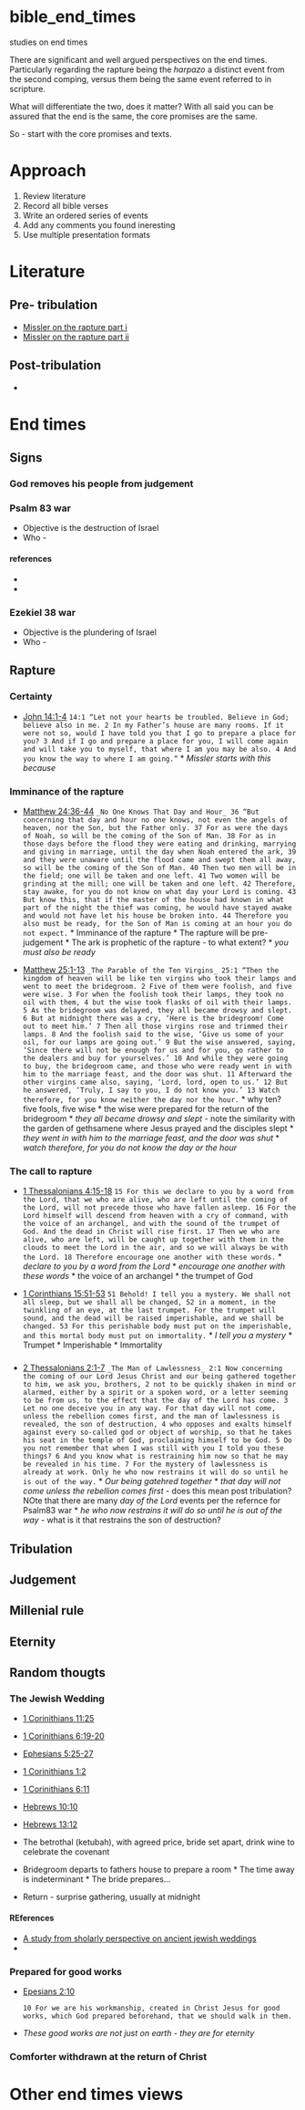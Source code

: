 # bible_end_times
studies on end times

There are significant and well argued perspectives on the end times. Particularly regarding the rapture being the _harpazo_ a distinct event from the second comping, versus them being the same event referred to in scripture.

What will differentiate the two, does it matter? With all said you can be assured that the end is the same, the core promises are the same.

So - start with the core promises and texts.


# Approach

1. Review literature
1. Record all bible verses
1. Write an ordered series of events
1. Add any comments you found ineresting
1. Use multiple presentation formats



# Literature

## Pre- tribulation

* [Missler on the rapture part i](https://www.youtube.com/watch?v=-lVcN9vsCbQ)
* [Missler on the rapture part ii](https://www.youtube.com/watch?v=wdufyUUfRmk)

## Post-tribulation
* [](https://faithconnector.s3.amazonaws.com/teachingfaith/files/The_Last_Days_Vol_2_Updated/the_last_days_vol_2_updated_6-22-23_(1).pdf)


# End times


## Signs

### God removes his people from judgement

### Psalm 83 war

* Objective is the destruction of Israel
* Who - 

#### references

* [](https://faithconnector.s3.amazonaws.com/teachingfaith/files/The_Last_Days_Volume_11/not_the_gog-magog_war.pdf)
* [](https://faithconnector.s3.amazonaws.com/teachingfaith/files/The_Last_Days_Volume_11/tents_of_edom.pdf)


### Ezekiel 38 war

* Objective is the plundering of Israel
* Who - 


## Rapture

### Certainty

* [John 14:1-4](https://esv.literalword.com/?q=John+14%3A1-4)
        ```
        14:1 “Let not your hearts be troubled. Believe in God; believe also in me. 2 In my Father’s house are many rooms. If it were not so, would I have told you that I go to prepare a place for you? 3 And if I go and prepare a place for you, I will come again and will take you to myself, that where I am you may be also. 4 And you know the way to where I am going.”
        ```
        * _Missler starts with this because_

### Imminance of the rapture

* [Matthew 24:36-44](https://esv.literalword.com/?q=Matthew+24%3A36-44)
        ```
        _No One Knows That Day and Hour_
        36 “But concerning that day and hour no one knows, not even the angels of heaven, nor the Son, but the Father only. 37 For as were the days of Noah, so will be the coming of the Son of Man. 38 For as in those days before the flood they were eating and drinking, marrying and giving in marriage, until the day when Noah entered the ark, 39 and they were unaware until the flood came and swept them all away, so will be the coming of the Son of Man. 40 Then two men will be in the field; one will be taken and one left. 41 Two women will be grinding at the mill; one will be taken and one left. 42 Therefore, stay awake, for you do not know on what day your Lord is coming. 43 But know this, that if the master of the house had known in what part of the night the thief was coming, he would have stayed awake and would not have let his house be broken into. 44 Therefore you also must be ready, for the Son of Man is coming at an hour you do not expect.
        ```
        * Imminance of the rapture
        * The rapture will be pre-judgement
        * The ark is prophetic of the rapture - to what extent?
        *  _you must also be ready_

* [Matthew 25:1-13](https://esv.literalword.com/?q=Matthew+25%3A1-13)
        ```
        _The Parable of the Ten Virgins_
        25:1 “Then the kingdom of heaven will be like ten virgins who took their lamps and went to meet the bridegroom. 2 Five of them were foolish, and five were wise. 3 For when the foolish took their lamps, they took no oil with them, 4 but the wise took flasks of oil with their lamps. 5 As the bridegroom was delayed, they all became drowsy and slept. 6 But at midnight there was a cry, ‘Here is the bridegroom! Come out to meet him.’ 7 Then all those virgins rose and trimmed their lamps. 8 And the foolish said to the wise, ‘Give us some of your oil, for our lamps are going out.’ 9 But the wise answered, saying, ‘Since there will not be enough for us and for you, go rather to the dealers and buy for yourselves.’ 10 And while they were going to buy, the bridegroom came, and those who were ready went in with him to the marriage feast, and the door was shut. 11 Afterward the other virgins came also, saying, ‘Lord, lord, open to us.’ 12 But he answered, ‘Truly, I say to you, I do not know you.’ 13 Watch therefore, for you know neither the day nor the hour.
        ```
        * why ten? five fools, five wise
        * the wise were prepared for the return of the bridegroom
        * _they all became drowsy and slept_ - note the similarity with the garden of gethsamene where Jesus prayed and the disciples slept
        * _they went in with him to the marriage feast, and the door was shut_
        * _watch therefore, for you do not know the day or the hour_

### The call to rapture

* [1 Thessalonians 4:15-18](https://esv.literalword.com/?q=1+Thessalonians+4%3A15-18)
        ```
        15 For this we declare to you by a word from the Lord, that we who are alive, who are left until the coming of the Lord, will not precede those who have fallen asleep. 16 For the Lord himself will descend from heaven with a cry of command, with the voice of an archangel, and with the sound of the trumpet of God. And the dead in Christ will rise first. 17 Then we who are alive, who are left, will be caught up together with them in the clouds to meet the Lord in the air, and so we will always be with the Lord. 18 Therefore encourage one another with these words.
        ```
        * _declare to you by a word from the Lord_
        * _encourage one another with these words_
        * the voice of an archangel
        * the trumpet of God

* [1 Corinthians 15:51-53](https://esv.literalword.com/?q=1+Corinthians+15%3A51-53)
        ```
        51 Behold! I tell you a mystery. We shall not all sleep, but we shall all be changed, 52 in a moment, in the twinkling of an eye, at the last trumpet. For the trumpet will sound, and the dead will be raised imperishable, and we shall be changed. 53 For this perishable body must put on the imperishable, and this mortal body must put on immortality.
        ```
        * _I tell you a mystery_
        * Trumpet
        * Imperishable
        * Immortality

### 

* [2 Thessalonians 2:1-7](https://esv.literalword.com/?q=2+Thessalonians+2%3A1-7)
        ```
        _The Man of Lawlessness_
        2:1 Now concerning the coming of our Lord Jesus Christ and our being gathered together to him, we ask you, brothers, 2 not to be quickly shaken in mind or alarmed, either by a spirit or a spoken word, or a letter seeming to be from us, to the effect that the day of the Lord has come. 3 Let no one deceive you in any way. For that day will not come, unless the rebellion comes first, and the man of lawlessness is revealed, the son of destruction, 4 who opposes and exalts himself against every so-called god or object of worship, so that he takes his seat in the temple of God, proclaiming himself to be God. 5 Do you not remember that when I was still with you I told you these things? 6 And you know what is restraining him now so that he may be revealed in his time. 7 For the mystery of lawlessness is already at work. Only he who now restrains it will do so until he is out of the way.
        ```
        * _Our being gatehred together_
        * _that day will not come unless the rebellion comes first_ - does this mean post tribulation? NOte that there are many _day of the Lord_ events per the refernce for Psalm83 war
        * _he who now restrains it will do so until he is out of the way_ - what is it that restrains the son of destruction?


## Tribulation

## Judgement

## Millenial rule

## Eternity

## Random thougts

### The Jewish Wedding

* [1 Corinithians 11:25]()
* [1 Corinithians 6:19-20]()
* [Ephesians 5:25-27]()
* [1 Corinithians 1:2]()
* [1 Corinithians 6:11]()
* [Hebrews 10:10]()
* [Hebrews 13:12]()

* The betrothal (ketubah), with agreed price, bride set apart, drink wine to celebrate the covenant
* Bridegroom departs to fathers house to prepare a room
        * The time away is indeterminant
        * The bride prepares...
* Return - surprise gathering, usually at midnight

#### REferences
* [A study from sholarly perspective on ancient jewish weddings](https://hearingshofar.blogspot.com/2013/12/the-parable-of-bridegrooms-shofar.html)
* [](https://www.truevinelife.com/growthinchrist/return-of-jesus-christ-part-2-the-prophetic-pattern-of-the-ancient-jewish-wedding)

### Prepared for good works

* [Epesians 2:10](https://esv.literalword.com/?q=ephesians+2%3A10)

    `10 For we are his workmanship, created in Christ Jesus for good works, which God prepared beforehand, that we should walk in them.`

* _These good works are not just on earth - they are for eternity_

### Comforter withdrawn at the return of Christ




# Other end times views



